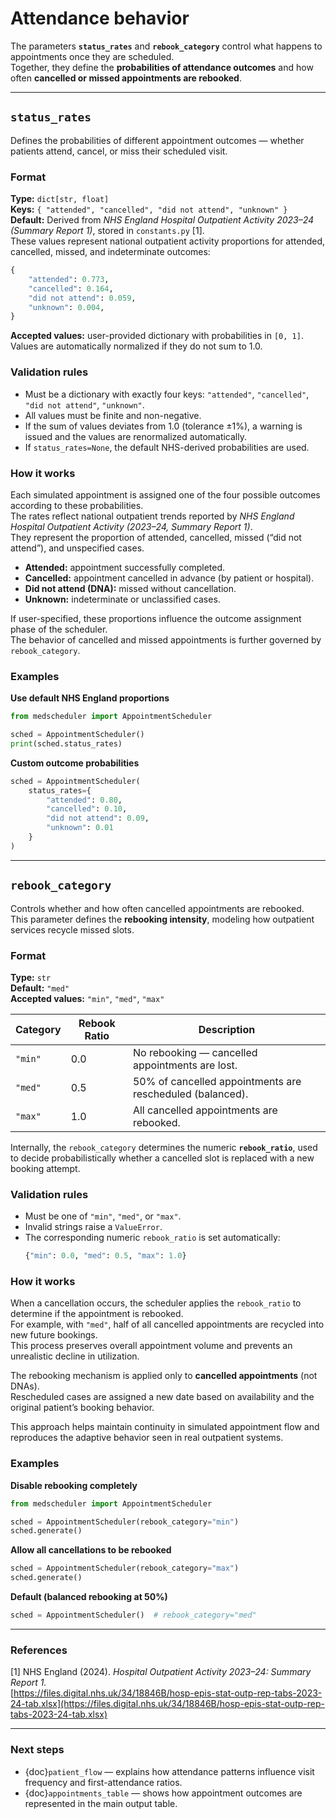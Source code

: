 # Attendance behavior

The parameters **`status_rates`** and **`rebook_category`** control what happens to appointments once they are scheduled.  
Together, they define the **probabilities of attendance outcomes** and how often **cancelled or missed appointments are rebooked**.

---

## `status_rates`

Defines the probabilities of different appointment outcomes — whether patients attend, cancel, or miss their scheduled visit.

### Format
**Type:** `dict[str, float]`  
**Keys:** `{ "attended", "cancelled", "did not attend", "unknown" }`  
**Default:** Derived from *NHS England Hospital Outpatient Activity 2023–24 (Summary Report 1)*, stored in `constants.py` [1].  
These values represent national outpatient activity proportions for attended, cancelled, missed, and indeterminate outcomes:

```python
{
    "attended": 0.773,
    "cancelled": 0.164,
    "did not attend": 0.059,
    "unknown": 0.004,
}
```

**Accepted values:** user-provided dictionary with probabilities in `[0, 1]`.  
Values are automatically normalized if they do not sum to 1.0.

### Validation rules
- Must be a dictionary with exactly four keys: `"attended"`, `"cancelled"`, `"did not attend"`, `"unknown"`.  
- All values must be finite and non-negative.  
- If the sum of values deviates from 1.0 (tolerance ±1%), a warning is issued and the values are renormalized automatically.  
- If `status_rates=None`, the default NHS-derived probabilities are used.

### How it works
Each simulated appointment is assigned one of the four possible outcomes according to these probabilities.  
The rates reflect national outpatient trends reported by *NHS England Hospital Outpatient Activity (2023–24, Summary Report 1)*.  
They represent the proportion of attended, cancelled, missed (“did not attend”), and unspecified cases.

- **Attended:** appointment successfully completed.  
- **Cancelled:** appointment cancelled in advance (by patient or hospital).  
- **Did not attend (DNA):** missed without cancellation.  
- **Unknown:** indeterminate or unclassified cases.

If user-specified, these proportions influence the outcome assignment phase of the scheduler.  
The behavior of cancelled and missed appointments is further governed by `rebook_category`.

### Examples

**Use default NHS England proportions**
```python
from medscheduler import AppointmentScheduler

sched = AppointmentScheduler()
print(sched.status_rates)
```

**Custom outcome probabilities**
```python
sched = AppointmentScheduler(
    status_rates={
        "attended": 0.80,
        "cancelled": 0.10,
        "did not attend": 0.09,
        "unknown": 0.01
    }
)
```

---

## `rebook_category`

Controls whether and how often cancelled appointments are rebooked.  
This parameter defines the **rebooking intensity**, modeling how outpatient services recycle missed slots.

### Format
**Type:** `str`  
**Default:** `"med"`  
**Accepted values:** `"min"`, `"med"`, `"max"`

| Category | Rebook Ratio | Description |
|-----------|---------------|-------------|
| `"min"` | 0.0 | No rebooking — cancelled appointments are lost. |
| `"med"` | 0.5 | 50% of cancelled appointments are rescheduled (balanced). |
| `"max"` | 1.0 | All cancelled appointments are rebooked. |

Internally, the `rebook_category` determines the numeric **`rebook_ratio`**, used to decide probabilistically whether a cancelled slot is replaced with a new booking attempt.

### Validation rules
- Must be one of `"min"`, `"med"`, or `"max"`.  
- Invalid strings raise a `ValueError`.  
- The corresponding numeric `rebook_ratio` is set automatically:
  ```python
  {"min": 0.0, "med": 0.5, "max": 1.0}
  ```

### How it works
When a cancellation occurs, the scheduler applies the `rebook_ratio` to determine if the appointment is rebooked.  
For example, with `"med"`, half of all cancelled appointments are recycled into new future bookings.  
This process preserves overall appointment volume and prevents an unrealistic decline in utilization.

The rebooking mechanism is applied only to **cancelled appointments** (not DNAs).  
Rescheduled cases are assigned a new date based on availability and the original patient’s booking behavior.

This approach helps maintain continuity in simulated appointment flow and reproduces the adaptive behavior seen in real outpatient systems.

### Examples

**Disable rebooking completely**
```python
from medscheduler import AppointmentScheduler

sched = AppointmentScheduler(rebook_category="min")
sched.generate()
```

**Allow all cancellations to be rebooked**
```python
sched = AppointmentScheduler(rebook_category="max")
sched.generate()
```

**Default (balanced rebooking at 50%)**
```python
sched = AppointmentScheduler()  # rebook_category="med"
```

---

### References

[1] NHS England (2024). *Hospital Outpatient Activity 2023–24: Summary Report 1.*  
[https://files.digital.nhs.uk/34/18846B/hosp-epis-stat-outp-rep-tabs-2023-24-tab.xlsx](https://files.digital.nhs.uk/34/18846B/hosp-epis-stat-outp-rep-tabs-2023-24-tab.xlsx)

---

### Next steps

- {doc}`patient_flow` — explains how attendance patterns influence visit frequency and first-attendance ratios.  
- {doc}`appointments_table` — shows how appointment outcomes are represented in the main output table.

